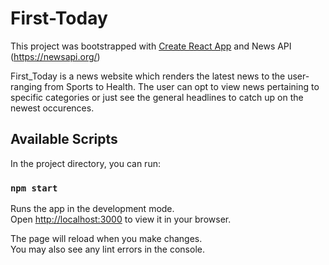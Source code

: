 # First-Today

This project was bootstrapped with [Create React App](https://github.com/facebook/create-react-app) and News API (https://newsapi.org/)

First_Today is a news website which renders the latest news to the user- ranging from Sports to Health. The user can opt to view news pertaining to specific 
categories or just see the general headlines to catch up on the newest occurences.

## Available Scripts

In the project directory, you can run:

### `npm start`

Runs the app in the development mode.\
Open [http://localhost:3000](http://localhost:3000) to view it in your browser.

The page will reload when you make changes.\
You may also see any lint errors in the console.
